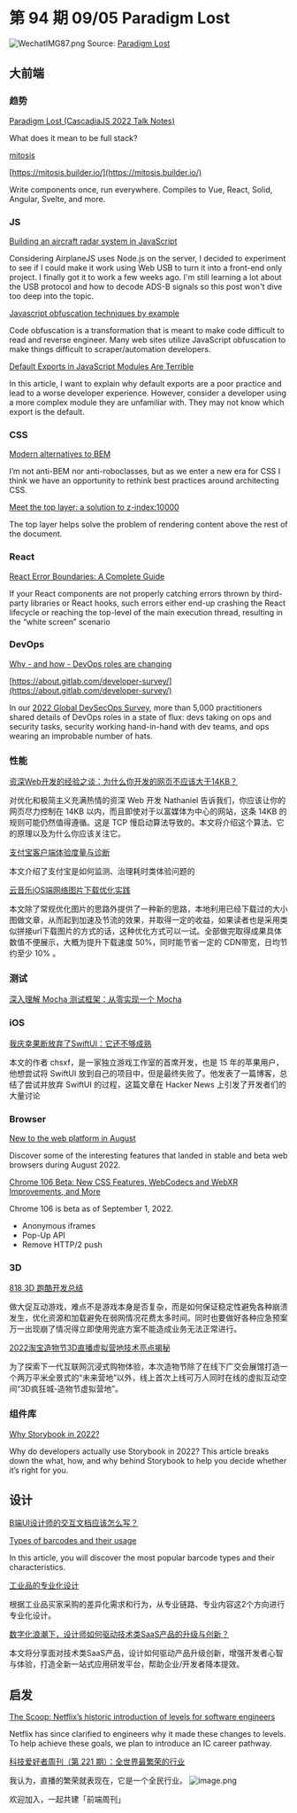 # 第 94 期 09/05 Paradigm Lost
![WechatIMG87.png](https://cdn.nlark.com/yuque/0/2022/png/85771/1662339194573-edc07638-a65c-4ca3-8f8a-1f0d44ad94bf.png#clientId=u164f7a19-8ccd-4&crop=0&crop=0&crop=1&crop=1&from=ui&height=317&id=u93afb218&margin=%5Bobject%20Object%5D&name=WechatIMG87.png&originHeight=1266&originWidth=2292&originalType=binary&ratio=1&rotation=0&showTitle=false&size=449255&status=done&style=none&taskId=u381bddf2-4caa-43dc-a0c6-e92421ffdd1&title=&width=573)
Source: [Paradigm Lost](https://docs.google.com/presentation/d/1bGi3KimlbuS0iLG5CCaUnIrzfOno4IbhaZdbI8oBrNQ/edit#slide=id.g149ba0bf215_0_10)
## 大前端
### 趋势
[Paradigm Lost (CascadiaJS 2022 Talk Notes)](https://www.swyx.io/paradigm-lost/)

What does it mean to be full stack?

[mitosis](https://github.com/BuilderIO/mitosis)


[https://mitosis.builder.io/](https://mitosis.builder.io/)

Write components once, run everywhere. Compiles to Vue, React, Solid, Angular, Svelte, and more.

### JS
[Building an aircraft radar system in JavaScript](https://charliegerard.dev/blog/aircraft-radar-system-rtl-sdr-web-usb/)

Considering AirplaneJS uses Node.js on the server, I decided to experiment to see if I could make it work using Web USB to turn it into a front-end only project. I finally got it to work a few weeks ago. I'm still learning a lot about the USB protocol and how to decode ADS-B signals so this post won't dive too deep into the topic.

[Javascript obfuscation techniques by example](https://www.trickster.dev/post/javascript-obfuscation-techniques-by-example/)

Code obfuscation is a transformation that is meant to make code difficult to read and reverse engineer. Many web sites utilize JavaScript obfuscation to make things difficult to scraper/automation developers.

[Default Exports in JavaScript Modules Are Terrible](https://www.lloydatkinson.net/posts/2022/default-exports-in-javascript-modules-are-terrible/)

In this article, I want to explain why default exports are a poor practice and lead to a worse developer experience. However, consider a developer using a more complex module they are unfamiliar with. They may not know which export is the default.

### CSS
[Modern alternatives to BEM](https://daverupert.com/2022/08/modern-alternatives-to-bem/)

I’m not anti-BEM nor anti-roboclasses, but as we enter a new era for CSS I think we have an opportunity to rethink best practices around architecting CSS.

[Meet the top layer: a solution to z-index:10000](https://developer.chrome.com/blog/what-is-the-top-layer/)

The top layer helps solve the problem of rendering content above the rest of the document.

### React
[React Error Boundaries: A Complete Guide](https://meticulous.ai/blog/react-error-boundaries-complete-guide/)

If your React components are not properly catching errors thrown by third-party libraries or React hooks, such errors either end-up crashing the React lifecycle or reaching the top-level of the main execution thread, resulting in the “white screen” scenario

### DevOps
[Why - and how - DevOps roles are changing](https://about.gitlab.com/blog/2022/08/31/the-changing-roles-in-devsecops/)


[https://about.gitlab.com/developer-survey/](https://about.gitlab.com/developer-survey/)

In our [2022 Global DevSecOps Survey](https://about.gitlab.com/developer-survey/), more than 5,000 practitioners shared details of DevOps roles in a state of flux: devs taking on ops and security tasks, security working hand-in-hand with dev teams, and ops wearing an improbable number of hats.

### 性能
[资深Web开发的经验之谈：为什么你开发的网页不应该大于14KB？](https://mp.weixin.qq.com/s/PxSMjOxJWlpLxdvTM4jLWQ)

对优化和极简主义充满热情的资深 Web 开发 Nathaniel 告诉我们，你应该让你的网页尽力控制在 14KB 以内，而且即使对于以富媒体为中心的网站，这条 14KB 的规则可能仍然值得遵循。这是 TCP 慢启动算法导致的。本文将介绍这个算法、它的原理以及为什么你应该关注它。

[支付宝客户端体验度量与诊断](https://mp.weixin.qq.com/s/AFdgPD69D0xj5Xu9m_PIVQ)

本文介绍了支付宝是如何监测、治理耗时类体验问题的

[云音乐iOS端网络图片下载优化实践](https://mp.weixin.qq.com/s/R1XLp9hjHDBdYcOI6w8psw)

本文除了常规优化图片的思路外提供了一种新的思路，本地利用已经下载过的大小图做文章，从而起到加速及节流的效果，并取得一定的收益，如果读者也是采用类似拼接url下载图片的方式的话，这种优化方式可以一试。全部做完取得成果具体数值不便展示，大概为提升下载速度 50%，同时能节省一定的 CDN带宽，日均节约至少 10% 。

### 测试
[深入理解 Mocha 测试框架：从零实现一个 Mocha](https://mp.weixin.qq.com/s/VMGSf-nsy3P1GOZioccMXw)


### iOS
[我庆幸果断放弃了SwiftUI：它还不够成熟](https://mp.weixin.qq.com/s/ov7dRn2ksFklSQa_CsJuEg)

本文的作者 chsxf，是一家独立游戏工作室的首席开发，也是 15 年的苹果用户，他想尝试将 SwiftUI 放到自己的项目中，但是最终失败了。他发表了一篇博客，总结了尝试并放弃 SwiftUI 的过程，这篇文章在 Hacker News 上引发了开发者们的大量讨论

### Browser
[New to the web platform in August](https://web.dev/web-platform-08-2022/)

Discover some of the interesting features that landed in stable and beta web browsers during August 2022.

[Chrome 106 Beta: New CSS Features, WebCodecs and WebXR Improvements, and More](https://blog.chromium.org/2022/09/chrome-106-beta-new-css-features.html)

Chrome 106 is beta as of September 1, 2022.

- Anonymous iframes
- Pop-Up API
- Remove HTTP/2 push

### 3D
[818 3D 跑酷开发总结](https://mp.weixin.qq.com/s/bF81UWe2UN71ODLyLioudA)

做大促互动游戏，难点不是游戏本身是否复杂，而是如何保证稳定性避免各种崩溃发生，优化资源和加载避免在弱网情况花费太多时间。同时也要做好各种应急预案万一出现崩了情况得立即使用兜底方案不能造成业务无法正常进行。

[2022淘宝造物节3D直播虚拟营地技术亮点揭秘](https://mp.weixin.qq.com/s/xNKAra5MM4cjMamxhF23uA)

为了探索下一代互联网沉浸式购物体验，本次造物节除了在线下广交会展馆打造一个两万平⽶全景式的“未来营地”以外，线上首次上线可万人同时在线的虚拟互动空间“3D疯狂城-造物节虚拟营地”。

### 组件库
[Why Storybook in 2022?](https://medium.com/storybookjs/why-storybook-in-2022-53bc2f0f38b8)

Why do developers actually use Storybook in 2022? This article breaks down the what, how, and why behind Storybook to help you decide whether it’s right for you.

## 设计
[B端UI设计师的交互文档应该怎么写？](https://mp.weixin.qq.com/s/1dJqVbrqdtsZLiSJ-BVvMw)


[Types of barcodes and their usage](https://scanbot.io/blog/types-of-barcodes/)

In this article, you will discover the most popular barcode types and their characteristics.

[工业品的专业化设计](https://mp.weixin.qq.com/s/Ldh9BFEMP-6vye7Hd-TUdw)

根据工业品买家采购的差异化需求和行为，从专业链路、专业内容这2个方向进行专业化设计。

[数字化浪潮下，设计师如何驱动技术类SaaS产品的升级与创新？](https://mp.weixin.qq.com/s/ioCRUVQEZCQyyfdpfSsm0Q)

本文将分享面对技术类SaaS产品，设计如何驱动产品升级创新，增强开发者心智与体验，打造全新一站式应用研发平台，帮助企业/开发者降本提效。

## 启发
[The Scoop: Netflix’s historic introduction of levels for software engineers](https://blog.pragmaticengineer.com/netflix-levels/)

Netflix has since clarified to engineers why it made these changes to levels. To help achieve these goals, we plan to introduce an IC career pathway.

[科技爱好者周刊（第 221 期）：全世界最繁荣的行业](http://www.ruanyifeng.com/blog/2022/09/weekly-issue-221.html)

我认为，直播的繁荣就表现在，它是一个全民行业。
![image.png](https://cdn.nlark.com/yuque/0/2020/png/85771/1605930034828-7fc81343-651f-4a15-8465-eebe5a23cf61.png#crop=0&crop=0&crop=1&crop=1&height=31&id=C5Hpa&margin=%5Bobject%20Object%5D&name=image.png&originHeight=90&originWidth=2186&originalType=binary&ratio=1&rotation=0&showTitle=false&size=14325&status=done&style=none&title=&width=746)


欢迎加入，一起共建「前端周刊」

